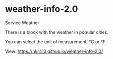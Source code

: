 # weather-info-2.0
Service Weather

There is a block with the weather in popular cities.

You can select the unit of measurement, °C or °F

View: https://nkr413.github.io/weather-info-2.0/
